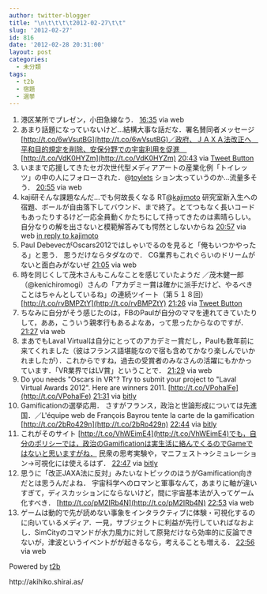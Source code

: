 ```yaml
---
author: twitter-blogger
title: "\n\t\t\t\t2012-02-27\t\t"
slug: '2012-02-27'
id: 816
date: '2012-02-28 20:31:00'
layout: post
categories:
  - 未分類
tags:
  - t2b
  - 宿題
  - 選挙
---
```


<div xmlns:georss="http://www.georss.org/georss">

1.  <span><span>港区某所でプレゼン，小田急線なう．</span> <span>[<span>16:35</span>](http://twitter.com/o_ob/status/174336862410899457) <span>via web</span></span></span>
2.  <span><span>あまり話題になっていないけど…結構大事な話だな．署名賛同者メッセージ [http://t.co/6wVsutBG](http://t.co/6wVsutBG)／政府、ＪＡＸＡ法改正へ　平和目的規定を削除、安保分野での宇宙利用を促進　 [http://t.co/VdK0HYZm](http://t.co/VdK0HYZm)</span> <span>[<span>20:43</span>](http://twitter.com/o_ob/status/174399233984696320) <span>via [Tweet Button](http://twitter.com/tweetbutton)</span></span></span>
3.  <span><span>いままで応援してきたセガ次世代型メディアアートの産業化例「トイレッツ」の中の人にフォローされた．@[toylets](http://twitter.com/toylets "toylets") ション太っていうのか…流量多そう．</span> <span>[<span>20:55</span>](http://twitter.com/o_ob/status/174402256983162880) <span>via web</span></span></span>
4.  <span><span>kaji研そんな課題なんだ…でも何故長くなる RT@[kajimoto](http://twitter.com/kajimoto "kajimoto") 研究室新入生への宿題、ボールが自由落下してバウンド、まで終了。とてつもなく長いコードもあったりするけど一応全員動くかたちにして持ってきたのは素晴らしい。自分なりの解を出さないと模範解答みても愕然としないからね</span> <span>[<span>20:57</span>](http://twitter.com/o_ob/status/174402908786405376) <span>via web</span> [in reply to kajimoto](http://twitter.com/kajimoto/status/174327195794276352)</span></span>
5.  <span><span>Paul DebevecがOscars2012ではしゃいでるのを見ると「俺もいつかやったる」と思う． 思うだけならタダなので． CG業界もこれぐらいのドリームがないと面白みがないぜ</span> <span>[<span>21:05</span>](http://twitter.com/o_ob/status/174404725037465600) <span>via web</span></span></span>
6.  <span><span>時を同じくして茂木さんもこんなことを感じていたようだ ／茂木健一郎（@kenichiromogi）さんの「アカデミー賞は確かに派手だけど、やるべきことはちゃんとしているね」の連続ツイート（第５１８回） [http://t.co/rvBMPZtY](http://t.co/rvBMPZtY)</span> <span>[<span>21:26</span>](http://twitter.com/o_ob/status/174410015384408064) <span>via [Tweet Button](http://twitter.com/tweetbutton)</span></span></span>
7.  <span><span>ちなみに自分がそう感じたのは，FBのPaulが自分のママを連れてきていたりして，ああ，こういう親孝行もあるよなあ，って思ったからなのですが．</span> <span>[<span>21:27</span>](http://twitter.com/o_ob/status/174410342103908352) <span>via web</span></span></span>
8.  <span><span>まあでもLaval Virtualは自分にとってのアカデミー賞だし，Paulも数年前に来てくれました（彼はフランス語堪能なので宿も含めてかなり楽しんでいかれましたが）．これからですね，過去の受賞者のみなさんの活躍にもかかっています．「VR業界ではLV賞」ということで．</span> <span>[<span>21:29</span>](http://twitter.com/o_ob/status/174410772280127488) <span>via web</span></span></span>
9.  <span><span>Do you needs "Oscars in VR"? Try to submit your project to "Laval Virtual Awards 2012". Here are winners 2011\. [http://t.co/VPohalFe](http://t.co/VPohalFe)</span> <span>[<span>21:31</span>](http://twitter.com/o_ob/status/174411315178250240) <span>via [bitly](http://bit.ly)</span></span></span>
10.  <span><span>Gamificationの選挙応用． さすがフランス，政治と世論形成については先進国．／L'équipe web de François Bayrou tente la carte de la gamification [http://t.co/2bRo429n](http://t.co/2bRo429n)</span> <span>[<span>22:44</span>](http://twitter.com/o_ob/status/174429791682953216) <span>via [bitly](http://bit.ly)</span></span></span>
11.  <span><span>これがそのサイト [http://t.co/VhWEimE4](http://t.co/VhWEimE4)でも，自分のポリシーでは，政治のGamificationは実生活に絡んでくるのでGameではないと思いますがね． 民衆の思考実験や，マニフェスト→シミュレーション→可視化には使えるはず．</span> <span>[<span>22:47</span>](http://twitter.com/o_ob/status/174430455599349760) <span>via [bitly](http://bit.ly)</span></span></span>
12.  <span><span>思うに「改正JAXA法に反対」みたいなトピックのほうがGamification向きだとは思うんだよね． 宇宙科学へのロマンと軍事なんて，あまりに軸が違いすぎて，ディスカッションにならないけど，間に宇宙基本法が入ってゲーム化すべき． [http://t.co/pM2IRb4N](http://t.co/pM2IRb4N)</span> <span>[<span>22:53</span>](http://twitter.com/o_ob/status/174431912654422017) <span>via web</span></span></span>
13.  <span><span>ゲームは動的で先が読めない事象をインタラクティブに体験・可視化するのに向いているメディア．一見，サブジェクトに利益が先行していればなおよし．SimCityのコマンドが水力風力に対して原発だけなら効率的に反論できないが，津波というイベントがが起きるなら，考えることも増える．</span> <span>[<span>22:56</span>](http://twitter.com/o_ob/status/174432655209795584) <span>via web</span></span></span>

</div>

Powered by [t2b](http://t2b.utilz.jp/)

<div>http://akihiko.shirai.as/</div>